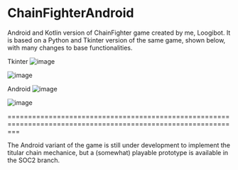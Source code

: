 # ChainFighterAndroid
Android and Kotlin version of ChainFighter game created by me, Loogibot.
It is based on a Python and Tkinter version of the same game, shown below, with many changes to base functionalities.

Tkinter
![image](https://user-images.githubusercontent.com/94766364/234389475-54262164-f3dd-4696-ab70-4f6e40d4bfcd.png)

![image](https://user-images.githubusercontent.com/94766364/234389717-8d1b7667-7c85-4bfe-b085-fa3ec9287610.png)

Android
![image](https://user-images.githubusercontent.com/94766364/234393354-4ec14182-9e0e-4dd5-b1a7-d6cd59368167.png)

![image](https://user-images.githubusercontent.com/94766364/234395176-060b2132-367f-4df5-8ca3-5c63b0d8ce29.png)

===============================================================================================================

The Android variant of the game is still under development to implement the titular chain mechanice, but a (somewhat) 
playable prototype is available in the SOC2 branch.

